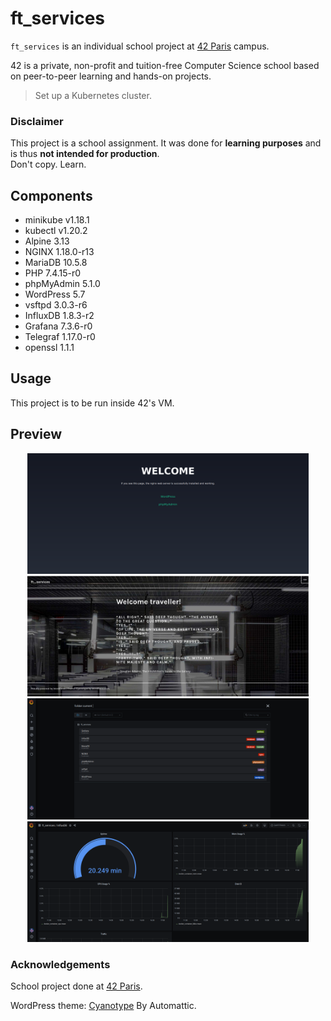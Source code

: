 # ft_services

`ft_services` is an individual school project at [42 Paris](https://www.42.fr) campus.

42 is a private, non-profit and tuition-free Computer Science school based on peer-to-peer learning and hands-on projects.

> Set up a Kubernetes cluster. 

### Disclaimer

This project is a school assignment. It was done for **learning purposes** and is thus **not intended for production**.  
Don't copy. Learn.  

## Components

- minikube v1.18.1
- kubectl v1.20.2
- Alpine 3.13
- NGINX 1.18.0-r13
- MariaDB 10.5.8
- PHP 7.4.15-r0
- phpMyAdmin 5.1.0
- WordPress 5.7
- vsftpd 3.0.3-r6
- InfluxDB 1.8.3-r2
- Grafana 7.3.6-r0
- Telegraf 1.17.0-r0
- openssl 1.1.1

## Usage

This project is to be run inside 42's VM.

## Preview

<p align="center">
  <img src="assets/preview00.png" alt="Nginx index" width="450" /> <img src="assets/preview01.png" alt="WordPress home" width="450" />
  <img src="assets/preview02.png" alt="Grafana dashboards" width="450" /> <img src="assets/preview03.png" alt="InfluxDB Dashboard" width="450" />
</p>

### Acknowledgements

School project done at [42 Paris](https://www.42.fr).

WordPress theme: [Cyanotype](https://wordpress.org/themes/cyanotype/) By Automattic.
